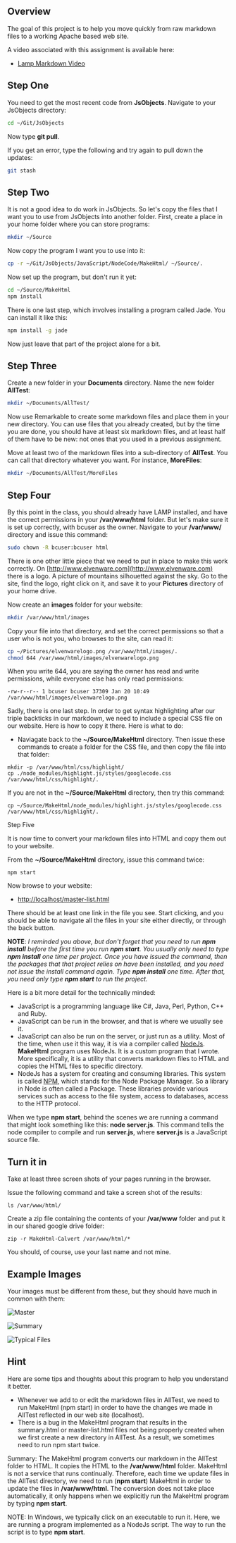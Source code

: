 ## Overview

The goal of this project is to help you move quickly from raw markdown files to a working Apache based web site.

A video associated with this assignment is available here:

- [Lamp Markdown Video](https://youtu.be/kz2R1EIpnis)

## Step One

You need to get the most recent code from **JsObjects**. Navigate to your JsObjects directory:

```bash
cd ~/Git/JsObjects
```

Now type **git pull**.

If you get an error, type the following and try again to pull down the updates:

```bash
git stash
```

## Step Two

It is not a good idea to do work in JsObjects. So let's copy the files that I want you to use from JsObjects into another folder. First, create a place in your home folder where you can store programs:

```bash
mkdir ~/Source
```

Now copy the program I want you to use into it:

```bash
cp -r ~/Git/JsObjects/JavaScript/NodeCode/MakeHtml/ ~/Source/.
```

Now set up the program, but don't run it yet:

```bash
cd ~/Source/MakeHtml
npm install
```

There is one last step, which involves installing a program called Jade. You can install it like this:

```bash
npm install -g jade
```
Now just leave that part of the project alone for a bit.

## Step Three

Create a new folder in your **Documents** directory. Name the new folder **AllTest**:

```bash
mkdir ~/Documents/AllTest/
```

Now use Remarkable to create some markdown files and place them in your new directory. You can use files that you already created, but by the time you are done, you should have at least six markdown files, and at least half of them have to be new: not ones that you used in a previous assignment.

Move at least two of the markdown files into a sub-directory of **AllTest**. You can call that directory whatever you want. For instance, **MoreFiles**:

```bash
mkdir ~/Documents/AllTest/MoreFiles
```

## Step Four

By this point in the class, you should already have LAMP installed, and have the correct permissions in your **/var/www/html** folder. But let's make sure it is set up correctly, with bcuser as the owner. Navigate to your **/var/www/** directory and issue this command:

```bash
sudo chown -R bcuser:bcuser html
```

There is one other little piece that we need to put in place to make this work correctly. On [http://www.elvenware.com](http://www.elvenware.com) there is a logo. A picture of mountains silhouetted against the sky. Go to the site, find the logo, right click on it, and save it to your **Pictures** directory of your home drive.

Now create an **images** folder for your website:

```bash
mkdir /var/www/html/images
```

Copy your file into that directory, and set the correct permissions so that a user who is not you, who browses to the site, can read it:

```bash
cp ~/Pictures/elvenwarelogo.png /var/www/html/images/.
chmod 644 /var/www/html/images/elvenwarelogo.png
```

When you write 644, you are saying the owner has read and write permissions, while everyone else has only read permissions:

```
-rw-r--r-- 1 bcuser bcuser 37309 Jan 20 10:49 /var/www/html/images/elvenwarelogo.png
```

Sadly, there is one last step. In order to get syntax highlighting after our triple backticks in our markdown, we need to include a special CSS file on our website. Here is how to copy it there. Here is what to do:

- Naviagate back to the **~/Source/MakeHtml** directory. Then issue these commands to create a folder for the CSS file, and then copy the file into that folder:

```
mkdir -p /var/www/html/css/highlight/
cp ./node_modules/highlight.js/styles/googlecode.css /var/www/html/css/highlight/.
```

If you are not in the **~/Source/MakeHtml** directory, then try this command:

```
cp ~/Source/MakeHtml/node_modules/highlight.js/styles/googlecode.css /var/www/html/css/highlight/.
```

Step Five

It is now time to convert your markdown files into HTML and copy them out to your website.

From the **~/Source/MakeHtml** directory, issue this command twice:

```
npm start
```

Now browse to your website:

- [http://localhost/master-list.html](http://localhost/master-list.html)

There should be at least one link in the file you see. Start clicking, and you should be able to navigate all the files in your site either directly, or through the back button.

**NOTE**: *I reminded you above, but don't forget that you need to run **npm install** before the first time you run **npm start**. You usually only need to type **npm install** one time per project. Once you have issued the command, then the packages that that project relies on have been installed, and you need not issue the install command again. Type **npm install** one time. After that, you need only type **npm start** to run the project.*

Here is a bit more detail for the technically minded:

- JavaScript is a programming language like C#, Java, Perl, Python, C++ and Ruby.
- JavaScript can be run in the browser, and that is where we usually see it.
- JavaScript can also be run on the server, or just run as a utility. Most of the time, when use it this way, it is via a compiler called [NodeJs](https://nodejs.org). **MakeHtml** program uses NodeJs. It is a custom program that I wrote. More specifically, it is a utility that converts markdown files to HTML and copies the HTML files to specific directory.
- NodeJs has a system for creating and consuming libraries. This system is called [NPM](https://www.npmjs.com/), which stands for the Node Package Manager. So a library in Node is often called a Package. These libraries provide various services such as access to the file system, access to databases, access to the HTTP protocol.

When we type **npm start**, behind the scenes we are running a command that might look something like this: **node server.js**. This command tells the node compiler to compile and run **server.js**, where **server.js** is a JavaScript source file.

## Turn it in

Take at least three screen shots of your pages running in the browser.

Issue the following command and take a screen shot of the results:

```
ls /var/www/html/
```

Create a zip file containing the contents of your **/var/www** folder and put it in our shared google drive folder:

```
zip -r MakeHtml-Calvert /var/www/html/*
```

You should, of course, use your last name and not mine.

## Example Images

Your images must be different from these, but they should have much in common with them:

![Master][lmd01]

![Summary][lmd02]

![Typical Files][lmd03]

[lmd01]:https://s3.amazonaws.com/bucket01.elvenware.com/images/LampMarkdown01.png
[lmd02]:https://s3.amazonaws.com/bucket01.elvenware.com/images/LampMarkdown02.png
[lmd03]:https://s3.amazonaws.com/bucket01.elvenware.com/images/LampMarkdown03.png

## Hint

Here are some tips and thoughts about this program to help you understand it better.

- Whenever we add to or edit the markdown files in AllTest, we need to run MakeHtml (npm start) in order to have the changes we made in AllTest reflected in our web site (localhost).
- There is a bug in the MakeHtml program that results in the summary.html or master-list.html files not being properly created when we first create a new directory in AllTest. As a result, we sometimes need to run npm start twice.

Summary: The MakeHtml program converts our markdown in the AllTest folder to HTML. It copies the HTML to the **/var/www/html** folder. MakeHtml is not a service that runs continually. Therefore, each time we update files in the AllTest directory, we need to run (**npm start**) MakeHtml in order to update the files in **/var/www/html**. The conversion does not take place automatically, it only happens when we explicitly run the MakeHtml program by typing **npm start**.

NOTE: In Windows, we typically click on an executable to run it. Here, we are running a program implemented as a NodeJs script. The way to run the script is to type **npm start**.
